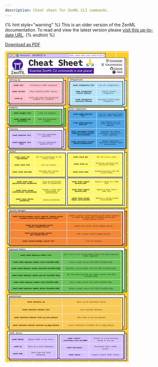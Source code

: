```yaml
---
description: Cheat sheet for ZenML CLI commands.
---
```


{% hint style="warning" %}
This is an older version of the ZenML documentation. To read and view the latest version please [visit this up-to-date URL](https://docs.zenml.io).
{% endhint %}


[Download as PDF](https://docs.google.com/viewer?url=https://github.com/zenml-io/zenml/raw/main/docs/book/assets/zenml_cheat_sheet.pdf)

![ZenML CLI Cheat Sheet](../assets/zenml_cheat_sheet.png)
